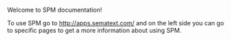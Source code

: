 Welcome to SPM documentation\!

To use SPM go to <http://apps.sematext.com/> and on the left side you
can go to specific pages to get a more information about using SPM.

 

 

